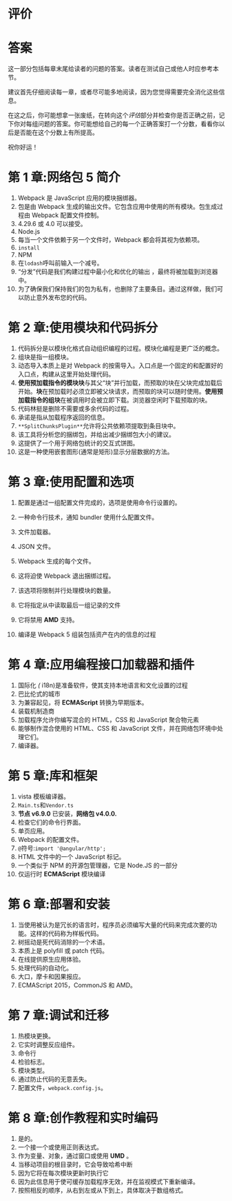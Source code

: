 # 评价

# 答案

这一部分包括每章末尾给读者的问题的答案。读者在测试自己或他人时应参考本节。

建议首先仔细阅读每一章，或者尽可能多地阅读，因为您觉得需要完全消化这些信息。

在这之后，你可能想拿一张废纸，在转向这个*评估*部分并检查你是否正确之前，记下你对每组问题的答案。你可能想给自己的每一个正确答案打一个分数，看看你以后是否能在这个分数上有所提高。

祝你好运！

# 第 1 章:网络包 5 简介

1.  Webpack 是 JavaScript 应用的模块捆绑器。
2.  包是由 Webpack 生成的输出文件。它包含应用中使用的所有模块。包生成过程由 Webpack 配置文件控制。
3.  4.29.6 或 4.0 可以接受。
4.  Node.js
5.  每当一个文件依赖于另一个文件时，Webpack 都会将其视为依赖项。
6.  `install`
7.  NPM
8.  在`lodash`呼叫前输入一个减号。
9.  “分发”代码是我们构建过程中最小化和优化的输出
    ，最终将被加载到浏览器中。
10.  为了确保我们保持我们的包为私有，也删除了主要条目。通过这样做，我们可以防止意外发布您的代码。

# 第 2 章:使用模块和代码拆分

1.  代码拆分是以模块化格式自动组织编程的过程。模块化编程是更广泛的概念。
2.  组块是指一组模块。
3.  动态导入本质上是对 Webpack 的按需导入。入口点是一个固定的和配置好的入口点，构建从这里开始处理代码。
4.  **使用预加载指令的模块块**与其父“块”并行加载，而预取的块在父块完成加载后开始。**块**在预加载时必须立即被父块请求，而预取的块可以随时使用。**使用预加载指令的组块**在被调用时会被立即下载。浏览器空闲时下载预取的块。
5.  代码林挺是删除不需要或多余代码的过程。
6.  承诺是指从加载程序返回的信息。
7.  `**SplitChunksPlugin**`允许将公共依赖项提取到条目块中。
8.  该工具将分析您的捆绑包，并给出减少捆绑包大小的建议。
9.  这提供了一个用于网络包统计的交互式饼图。
10.  这是一种使用嵌套图形(通常是矩形)显示分层数据的方法。

# 第 3 章:使用配置和选项

1.  配置是通过一组配置文件完成的，选项是使用命令行设置的。
2.  一种命令行技术，通知 bundler 使用什么配置文件。
3.  文件加载器。
4.  JSON 文件。

5.  Webpack 生成的每个文件。
6.  这将迫使 Webpack 退出捆绑过程。
7.  该选项将限制并行处理模块的数量。
8.  它将指定从中读取最后一组记录的文件
9.  它将禁用 **AMD** 支持。
10.  编译是 Webpack 5 组装包括资产在内的信息的过程

# 第 4 章:应用编程接口加载器和插件

1.  国际化 *(* i18n)是准备软件，使其支持本地语言和文化设置的过程
2.  巴比伦式的城市
3.  为兼容起见，将 **ECMAScript** 转换为早期版本。
4.  装载机制造商
5.  加载程序允许你编写混合的 HTML，CSS 和 JavaScript 聚合物元素
6.  能够制作混合使用的 HTML、CSS 和 JavaScript 文件，并在网络包环境中处理它们。
7.  编译器。

# 第 5 章:库和框架

1.  vista 模板编译器。
2.  `Main.ts`和`Vendor.ts`
3.  **节点 v6.9.0** 已安装，**网络包 v4.0.0\.**
4.  检查它们的命令行界面。
5.  单页应用。
6.  Webpack 的配置文件。
7.  `@`符号:`import '@angular/http';`
8.  HTML 文件中的一个 JavaScript 标记。
9.  一个类似于 NPM 的开源包管理器，它是 Node.JS 的一部分
10.  仅运行时 **ECMAScript** 模块编译

# 第 6 章:部署和安装

1.  当使用被认为是冗长的语言时，程序员必须编写大量的代码来完成次要的功能。这样的代码称为样板代码。
2.  树摇动是死代码消除的一个术语。
3.  本质上是 polyfill 或 patch 代码。
4.  在线提供原生应用体验。
5.  处理代码的自动化。
6.  大口，摩卡和因果报应。
7.  ECMAScript 2015，CommonJS 和 AMD。

# 第 7 章:调试和迁移

1.  热模块更换。
2.  它实时调整反应组件。
3.  命令行
4.  检验标志。
5.  模块类型。
6.  通过防止代码的无意丢失。
7.  配置文件，`webpack.config.js`。

# 第 8 章:创作教程和实时编码

1.  是的。
2.  一个接一个或使用正则表达式。
3.  作为变量、对象，通过窗口或使用 **UMD** 。
4.  当移动项目的根目录时，它会导致哈希中断
5.  因为它将在每次模块更新时执行它
6.  因为此信息用于使可缓存加载程序无效，并在监视模式下重新编译。
7.  按照相反的顺序，从右到左或从下到上，具体取决于数组格式。